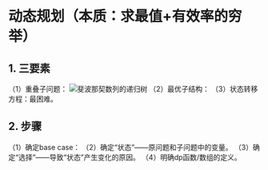 # 动态规划（本质：求最值+有效率的穷举）

## 1. 三要素
（1）重叠子问题：
![斐波那契数列的递归树](https://github.com/Vagueo/Algorithm/blob/main/images/%E6%96%90%E6%B3%A2%E9%82%A3%E5%A5%91%E6%95%B0%E5%88%97%E7%9A%84%E9%80%92%E5%BD%92%E6%A0%91.png '斐波那契数列的递归树')
（2）最优子结构：
（3）状态转移方程：最困难。
## 2. 步骤
（1）确定base case：
（2）确定“状态”——原问题和子问题中的变量。
（3）确定“选择”——导致“状态”产生变化的原因。
（4）明确dp函数/数组的定义。
